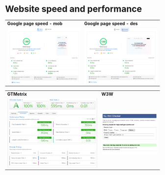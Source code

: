 # Website speed and performance
   <table>
        <tr>
         <td><b>Google page speed - mob</b></td>
         <td><b>Google page speed - des</b></td>
      </tr>
      <tr>
         <td>
            <img src="./src/img/md/pagespeed_mob.png" alt="Картинка мобильного" title="Картинка" />
         </td>
         <td>
            <img src="./src/img/md/pagespeed_des.png" alt="Картинка компьютера" title="Картинка" />
         </td>
      </tr>
   </table>

   <table>
      <tr>
         <td><b>GTMetrix</b></td>
         <td><b>W3W</b></td>
      </tr>
      <tr>
         <td>
            <img src="./src/img/md/GTmetrix.png" alt="Картинка" />
         </td>
         <td>
            <img src="./src/img/md/w3w.png" alt="Картинка" />
         </td>
      </tr>
   </table>
